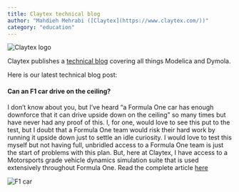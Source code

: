 ```yaml
---
title: Claytex technical blog
author: "Mahdieh Mehrabi ([Claytex](https://www.claytex.com/))"
category: "education"
---
```


![Claytex logo](https://www.claytex.com/wp-content/uploads/2016/04/claytex-logo.png "Claytex logo")

Claytex publishes a [technical blog](https://www.claytex.com/category/tech-blog/) covering all things Modelica and Dymola.  

Here is our latest technical blog post: 

#### Can an F1 car drive on the ceiling?

I don’t know about you, but I’ve heard “a Formula One car has enough downforce that it can drive upside down on the ceiling” so many times but have never had any proof of this. I, for one, would love to see this put to the test, but I doubt that a Formula One team would risk their hard work by running it upside down just to settle an idle curiosity. I would love to test this myself but not having full, unbridled access to a Formula One team is just the start of problems with this plan. But, here at Claytex, I have access to a Motorsports grade vehicle dynamics simulation suite that is used extensively throughout Formula One. Read the complete article [here](https://www.claytex.com/tech-blog/can-an-f1-car-drive-on-the-ceiling/)

![F1 car](https://www.claytex.com/wp-content/uploads/2016/05/Chassis_New.png "F1 Car")
